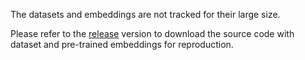 The datasets and embeddings are not tracked for their large size.

Please refer to the [release](https://github.com/JianhuanZhuo/Code-for-WSDM22-AttET/releases/download/release-v0.1/att-WSDM22.zip) version
to download the source code with dataset and pre-trained embeddings for reproduction.